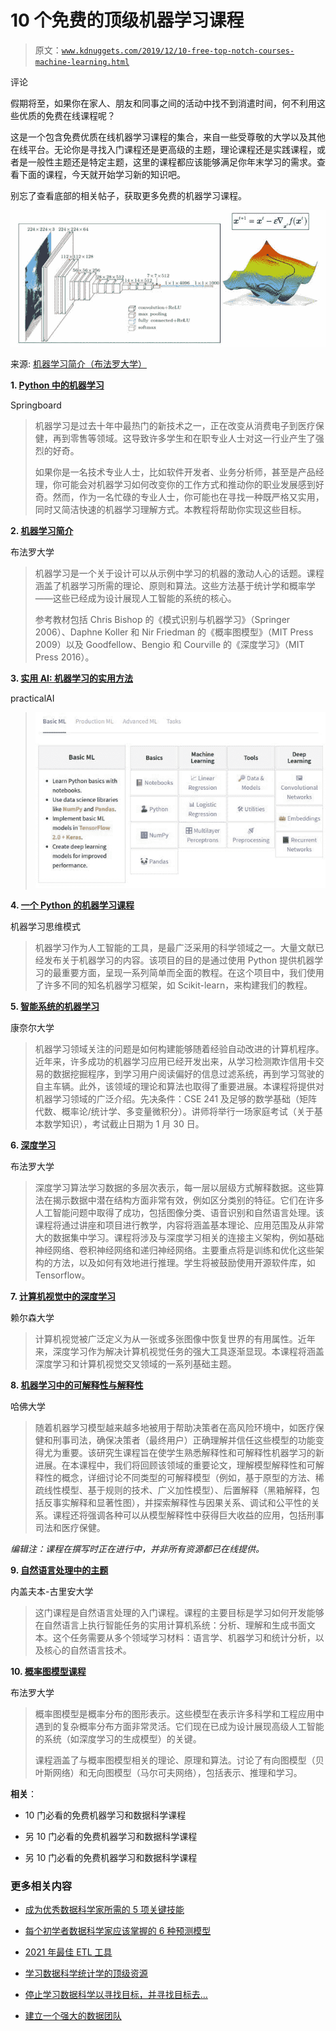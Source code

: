 # 10 个免费的顶级机器学习课程

> 原文：[`www.kdnuggets.com/2019/12/10-free-top-notch-courses-machine-learning.html`](https://www.kdnuggets.com/2019/12/10-free-top-notch-courses-machine-learning.html)

评论

假期将至，如果你在家人、朋友和同事之间的活动中找不到消遣时间，何不利用这些优质的免费在线课程呢？

这是一个包含免费优质在线机器学习课程的集合，来自一些受尊敬的大学以及其他在线平台。无论你是寻找入门课程还是更高级的主题，理论课程还是实践课程，或者是一般性主题还是特定主题，这里的课程都应该能够满足你年末学习的需求。查看下面的课程，今天就开始学习新的知识吧。

别忘了查看底部的相关帖子，获取更多免费的机器学习课程。

![图像](img/8dfad3f9ae6e1ffd076a5b0c8ebc35be.png)

来源: [机器学习简介（布法罗大学）](https://cedar.buffalo.edu/~srihari/CSE574/)

**1\. [Python 中的机器学习](https://www.springboard.com/resources/learning-paths/machine-learning-python/)**

Springboard

> 机器学习是过去十年中最热门的新技术之一，正在改变从消费电子到医疗保健，再到零售等领域。这导致许多学生和在职专业人士对这一行业产生了强烈的好奇。
> 
> 如果你是一名技术专业人士，比如软件开发者、业务分析师，甚至是产品经理，你可能会对机器学习如何改变你的工作方式和推动你的职业发展感到好奇。然而，作为一名忙碌的专业人士，你可能也在寻找一种既严格又实用，同时又简洁快速的机器学习理解方式。本教程将帮助你实现这些目标。

**2\. [机器学习简介](https://cedar.buffalo.edu/~srihari/CSE574/)**

布法罗大学

> 机器学习是一个关于设计可以从示例中学习的机器的激动人心的话题。课程涵盖了机器学习所需的理论、原则和算法。这些方法基于统计学和概率学——这些已经成为设计展现人工智能的系统的核心。
> 
> 参考教材包括 Chris Bishop 的《模式识别与机器学习》（Springer 2006）、Daphne Koller 和 Nir Friedman 的《概率图模型》（MIT Press 2009）以及 Goodfellow、Bengio 和 Courville 的《深度学习》（MIT Press 2016）。

**3\. [实用 AI: 机器学习的实用方法](https://practicalai.me/)**

practicalAI

> ![图像](img/7bd1e88d7ae3b9a459c5afe79b136e8c.png)

**4\. [一个 Python 的机器学习课程](https://github.com/machinelearningmindset/machine-learning-course)**

机器学习思维模式

> 机器学习作为人工智能的工具，是最广泛采用的科学领域之一。大量文献已经发布关于机器学习的内容。该项目的目的是通过使用 Python 提供机器学习的最重要方面，呈现一系列简单而全面的教程。在这个项目中，我们使用了许多不同的知名机器学习框架，如 Scikit-learn，来构建我们的教程。

**5\. [智能系统的机器学习](http://www.cs.cornell.edu/courses/cs4780/2018fa/syllabus/index.html)**

康奈尔大学

> 机器学习领域关注的问题是如何构建能够随着经验自动改进的计算机程序。近年来，许多成功的机器学习应用已经开发出来，从学习检测欺诈信用卡交易的数据挖掘程序，到学习用户阅读偏好的信息过滤系统，再到学习驾驶的自主车辆。此外，该领域的理论和算法也取得了重要进展。本课程将提供对机器学习领域的广泛介绍。先决条件：CSE 241 及足够的数学基础（矩阵代数、概率论/统计学、多变量微积分）。讲师将举行一场家庭考试（关于基本数学知识），考试截止日期为 1 月 30 日。

**6\. [深度学习](https://cedar.buffalo.edu/~srihari/CSE676/index.html)**

布法罗大学

> 深度学习算法学习数据的多层次表示，每一层以层级方式解释数据。这些算法在揭示数据中潜在结构方面非常有效，例如区分类别的特征。它们在许多人工智能问题中取得了成功，包括图像分类、语音识别和自然语言处理。该课程将通过讲座和项目进行教学，内容将涵盖基本理论、应用范围及从非常大的数据集中学习。课程将涉及与深度学习相关的连接主义架构，例如基础神经网络、卷积神经网络和递归神经网络。主要重点将是训练和优化这些架构的方法，以及如何有效地进行推理。学生将被鼓励使用开源软件库，如 Tensorflow。

**7\. [计算机视觉中的深度学习](http://www.scs.ryerson.ca/~kosta/CP8309-F2018/index.html)**

赖尔森大学

> 计算机视觉被广泛定义为从一张或多张图像中恢复世界的有用属性。近年来，深度学习作为解决计算机视觉任务的强大工具逐渐显现。本课程将涵盖深度学习和计算机视觉交叉领域的一系列基础主题。

**8\. [机器学习中的可解释性与解释性](https://interpretable-ml-class.github.io/)**

哈佛大学

> 随着机器学习模型越来越多地被用于帮助决策者在高风险环境中，如医疗保健和刑事司法，确保决策者（最终用户）正确理解并信任这些模型的功能变得尤为重要。该研究生课程旨在使学生熟悉解释性和可解释性机器学习的新进展。在本课程中，我们将回顾该领域的重要论文，理解模型解释性和可解释性的概念，详细讨论不同类型的可解释模型（例如，基于原型的方法、稀疏线性模型、基于规则的技术、广义加性模型）、后置解释（黑箱解释，包括反事实解释和显著性图），并探索解释性与因果关系、调试和公平性的关系。课程还将强调各种可以从模型解释性中获得巨大收益的应用，包括刑事司法和医疗保健。

*编辑注：课程在撰写时正在进行中，并非所有资源都已在线提供。*

**9\. [自然语言处理中的主题](https://www.cs.bgu.ac.il/~elhadad/nlp19.html)**

内盖夫本-古里安大学

> 这门课程是自然语言处理的入门课程。课程的主要目标是学习如何开发能够在自然语言上执行智能任务的实用计算机系统：分析、理解和生成书面文本。这个任务需要从多个领域学习材料：语言学、机器学习和统计分析，以及核心的自然语言技术。

**10\. [概率图模型课程](https://cedar.buffalo.edu/~srihari/CSE674/)**

布法罗大学

> 概率图模型是概率分布的图形表示。这些模型在表示许多科学和工程应用中遇到的复杂概率分布方面非常灵活。它们现在已成为设计展现高级人工智能的系统（如深度学习的生成模型）的关键。
> 
> 课程涵盖了与概率图模型相关的理论、原理和算法。讨论了有向图模型（贝叶斯网络）和无向图模型（马尔可夫网络），包括表示、推理和学习。

**相关**：

+   10 门必看的免费机器学习和数据科学课程

+   另 10 门必看的免费机器学习和数据科学课程

+   另 10 门必看的免费机器学习和数据科学课程

### 更多相关内容

+   [成为优秀数据科学家所需的 5 项关键技能](https://www.kdnuggets.com/2021/12/5-key-skills-needed-become-great-data-scientist.html)

+   [每个初学者数据科学家应该掌握的 6 种预测模型](https://www.kdnuggets.com/2021/12/6-predictive-models-every-beginner-data-scientist-master.html)

+   [2021 年最佳 ETL 工具](https://www.kdnuggets.com/2021/12/mozart-best-etl-tools-2021.html)

+   [学习数据科学统计学的顶级资源](https://www.kdnuggets.com/2021/12/springboard-top-resources-learn-data-science-statistics.html)

+   [停止学习数据科学以寻找目标，并寻找目标去…](https://www.kdnuggets.com/2021/12/stop-learning-data-science-find-purpose.html)

+   [建立一个强大的数据团队](https://www.kdnuggets.com/2021/12/build-solid-data-team.html)
